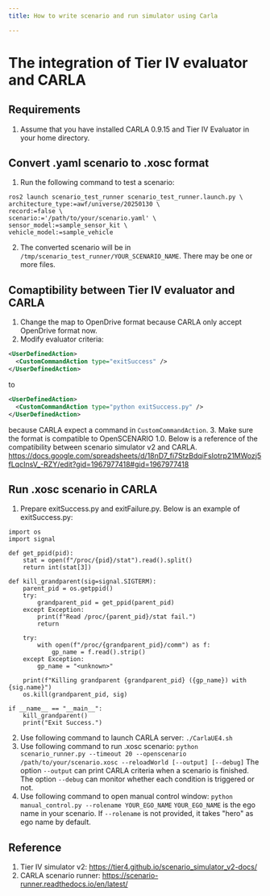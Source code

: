 ```yaml
---
title: How to write scenario and run simulator using Carla

---
```


# The integration of Tier IV evaluator and CARLA

## Requirements

1. Assume that you have installed CARLA 0.9.15 and Tier IV Evaluator in your home directory.

## Convert .yaml scenario to .xosc format

1. Run the following command to test a scenario:
```
ros2 launch scenario_test_runner scenario_test_runner.launch.py \
architecture_type:=awf/universe/20250130 \
record:=false \
scenario:='/path/to/your/scenario.yaml' \
sensor_model:=sample_sensor_kit \
vehicle_model:=sample_vehicle
```
2. The converted scenario will be in `/tmp/scenario_test_runner/YOUR_SCENARIO_NAME`. There may be one or more files.

## Comaptibility between Tier IV evaluator and CARLA

1. Change the map to OpenDrive format because CARLA only accept OpenDrive format now.
2. Modify evaluator criteria:
```xml
<UserDefinedAction>
  <CustomCommandAction type="exitSuccess" />
</UserDefinedAction>
```
to
```xml
<UserDefinedAction>
  <CustomCommandAction type="python exitSuccess.py" />
</UserDefinedAction>
```
because CARLA expect a command in `CustomCommandAction`.
3. Make sure the format is compatible to OpenSCENARIO 1.0. Below is a reference of the compatibility between scenario simulator v2 and CARLA.
https://docs.google.com/spreadsheets/d/18nD7_fi7StzBdqiFsIotrp21MWozj5fLqcInsV_-RZY/edit?gid=1967977418#gid=1967977418

## Run .xosc scenario in CARLA

1. Prepare exitSuccess.py and exitFailure.py. Below is an example of exitSuccess.py:
```python=
import os
import signal

def get_ppid(pid):
    stat = open(f"/proc/{pid}/stat").read().split()
    return int(stat[3])

def kill_grandparent(sig=signal.SIGTERM):
    parent_pid = os.getppid()
    try:
        grandparent_pid = get_ppid(parent_pid)
    except Exception:
        print(f"Read /proc/{parent_pid}/stat fail.")
        return

    try:
        with open(f"/proc/{grandparent_pid}/comm") as f:
            gp_name = f.read().strip()
    except Exception:
        gp_name = "<unknown>"

    print(f"Killing grandparent {grandparent_pid} ({gp_name}) with {sig.name}")
    os.kill(grandparent_pid, sig)

if __name__ == "__main__":
    kill_grandparent()
    print("Exit Success.")
```

2. Use following command to launch CARLA server:
`./CarlaUE4.sh`
3. Use following command to run .xosc scenario:
`python scenario_runner.py --timeout 20 --openscenario /path/to/your/scenario.xosc --reloadWorld [--output] [--debug]`
The option `--output` can print CARLA criteria when a scenario is finished.
The option `--debug` can monitor whether each condition is triggered or not.
4. Use following command to open manual control window:
`python manual_control.py --rolename YOUR_EGO_NAME`
`YOUR_EGO_NAME` is the ego name in your scenario. If `--rolename` is not provided, it takes "hero" as ego name by default.

## Reference

1. Tier IV simulator v2:
https://tier4.github.io/scenario_simulator_v2-docs/
2. CARLA scenario runner:
https://scenario-runner.readthedocs.io/en/latest/
